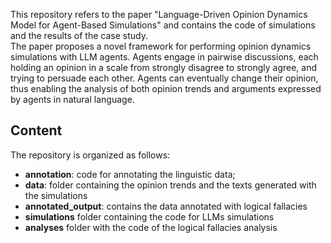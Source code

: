 This repository refers to the paper "Language-Driven Opinion Dynamics Model for Agent-Based Simulations" and contains the code of simulations and the results of the case study.
<br/>
The paper proposes a novel framework for performing opinion dynamics simulations with LLM agents. Agents engage in pairwise discussions, each holding an opinion in a scale from strongly disagree to strongly agree, and trying to persuade each other.
Agents can eventually change their opinion, thus enabling the analysis of both opinion trends and arguments expressed by agents in natural language.

## Content
The repository is organized as follows:
+ **annotation**: code for annotating the linguistic data;
+ **data**: folder containing the opinion trends and the texts generated with the simulations
+ **annotated_output**: contains the data annotated with logical fallacies
+ **simulations** folder containing the code for LLMs simulations
+ **analyses** folder with the code of the logical fallacies analysis
